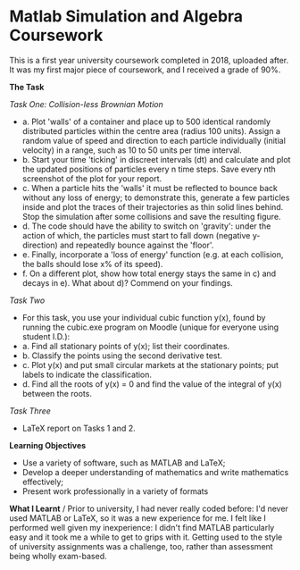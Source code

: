 # Matlab Simulation and Algebra Coursework
This is a first year university coursework completed in 2018, uploaded after. It was my first major piece of coursework, and I received a grade of 90%. 
 
<b>The Task</b>

<em>Task One: Collision-less Brownian Motion</em>
- a. Plot 'walls' of a container and place up to 500 identical randomly distributed particles within the centre area (radius 100 units). Assign a random value of speed and direction to each particle individually (initial velocity) in a range, such as 10 to 50 units per time interval.
- b. Start your time 'ticking' in discreet intervals (dt) and calculate and plot the updated positions of particles every n time steps. Save every nth screenshot of the plot for your report.
- c. When a particle hits the 'walls'  it must be reflected to bounce back without any loss of energy; to demonstrate this, generate a few particles inside and plot the traces of their trajectories as thin solid lines behind. Stop the simulation after some collisions and save the resulting figure.
- d. The code should have the ability to switch on 'gravity': under the action of which, the particles must start to fall down (negative y-direction) and repeatedly bounce against the 'floor'. 
- e. Finally, incorporate a 'loss of energy' function (e.g. at each collision, the balls should lose x% of its speed).
- f. On a different plot, show how total energy stays the same in c) and decays in e). What about d)? Commend on your findings. 

<em>Task Two</em>
- For this task, you use your individual cubic function y(x), found by running the cubic.exe program on Moodle (unique for everyone using student I.D.):
- a. Find all stationary points of y(x); list their coordinates.
- b. Classify the points using the second derivative test.
- c. Plot y(x) and put small circular markets at the stationary points; put labels to indicate the classification.
- d. Find all the roots of y(x) = 0 and find the value of the integral of y(x) between the roots.

<em>Task Three</em>
- LaTeX report on Tasks 1 and 2.


<b>Learning Objectives</b>
- Use a variety of software, such as MATLAB and LaTeX;
- Develop a deeper understanding of mathematics and write mathematics effectively;
- Present work professionally in a variety of formats

<b>What I Learnt</b> / Prior to university, I had never really coded before: I'd never used MATLAB or LaTeX, so it was a new experience for me. I felt like I performed well given my inexperience: I didn't find MATLAB particularly easy and it took me a while to get to grips with it. Getting used to the style of university assignments was a challenge, too, rather than assessment being wholly exam-based.
